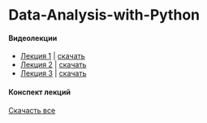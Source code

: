 # Data-Analysis-with-Python

#### Видеолекции

- [Лекция 1](https://www.youtube.com/watch?v=kxjr9OcxvlM) | [скачать](https://drive.google.com/uc?export=download&id=1mPiA-54cbB4KLe-ReMXByzMhtC4oqHF6)
- [Лекция 2](https://www.youtube.com/watch?v=JjRo5O7x6yM) | [скачать](https://drive.google.com/uc?export=download&id=1RsVGI1TJyBlQ-uYp7hl7wCyFkzYjWNu2)
- [Лекция 3](https://www.youtube.com/watch?v=0rQvXvyv8sQ) | [скачать](https://drive.google.com/uc?export=download&id=1jduRq-nzEGo7cDe2DdDbs5olADKgEaT-)

#### Конспект лекций

[Скачасть все](https://drive.google.com/uc?export=download&id=19dJz4YzuLa5zRF4X4SBUrfw-pO-gFC_e)
